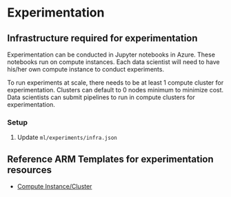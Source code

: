 # Experimentation

## Infrastructure required for experimentation

Experimentation can be conducted in Jupyter notebooks in Azure. These notebooks run on compute instances. Each data scientist will need to have his/her own compute instance to conduct experiments. 

To run experiments at scale, there needs to be at least 1 compute cluster for experimentation. Clusters can default to 0 nodes minimum to minimize cost. Data scientists can submit pipelines to run in compute clusters for experimentation.

### Setup

1. Update `ml/experiments/infra.json`


## Reference ARM Templates for experimentation resources
- [Compute Instance/Cluster](https://docs.microsoft.com/en-us/azure/templates/microsoft.machinelearningservices/workspaces/computes?tabs=json)